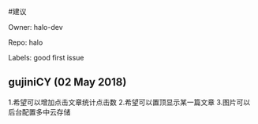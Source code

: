 #建议

Owner: halo-dev

Repo: halo

Labels: good first issue 

## gujiniCY (02 May 2018)

1.希望可以增加点击文章统计点击数
2.希望可以置顶显示某一篇文章
3.图片可以后台配置多中云存储

